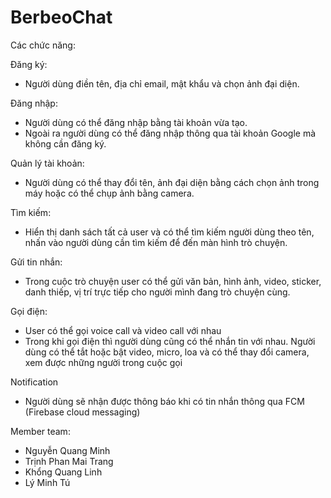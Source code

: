 # BerbeoChat

Các chức năng:

Đăng ký:
-	Người dùng điền tên, địa chỉ email, mật khẩu và chọn ảnh đại diện.

Đăng nhập:
-	Người dùng có thể đăng nhập bằng tài khoản vừa tạo.
-	Ngoài ra người dùng có thể đăng nhập thông qua tài khoản Google mà không cần đăng ký.

Quản lý tài khoản:
-	Người dùng có thể thay đổi tên, ảnh đại diện bằng cách chọn ảnh trong máy hoặc có thể chụp ảnh bằng camera.

Tìm kiếm:
-	Hiển thị danh sách tất cả user và có thể tìm kiếm người dùng theo tên, nhấn vào người dùng cần tìm kiếm để đến màn hình trò chuyện.

Gửi tin nhắn:
-	Trong cuộc trò chuyện user có thể gửi văn bản, hình ảnh, video, sticker, danh thiếp, vị trí trực tiếp cho người mình đang trò chuyện cùng.

Gọi điện:
-	User có thể gọi voice call và video call với nhau
-	Trong khi gọi điện thì người dùng cũng có thể nhắn tin với nhau. Người dùng có thể tắt hoặc bật video, micro, loa và có thể thay đổi camera, xem được những người trong cuộc gọi

Notification	
-	Người dùng sẽ nhận được thông báo khi có tin nhắn thông qua FCM (Firebase cloud messaging)

Member team:
  - Nguyễn Quang Minh
  - Trịnh Phan Mai Trang
  - Khổng Quang Linh
  - Lý Minh Tú
